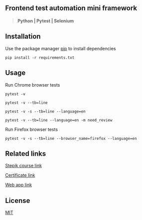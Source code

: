 ## Frontend test automation mini framework

> #### Python | Pytest | Selenium

## Installation

Use the package manager [pip](https://pip.pypa.io/en/stable/) to install dependencies

```
pip install -r requirements.txt 
```

## Usage

Run Chrome browser tests

```
pytest -v
```
```
pytest -v --tb=line
```
```
pytest -v -s --tb=line --language=en
```
```
pytest -v --tb=line --language=en -m need_review
```

Run Firefox browser tests

```
pytest -v -s --tb=line --browser_name=firefox --language=en
```

## Related links

[Stepik course link](https://stepik.org/course/575/)

[Certificate link](https://stepik.org/cert/230000)

[Web app link](http://selenium1py.pythonanywhere.com/)

## License

[MIT](https://choosealicense.com/licenses/mit/)

